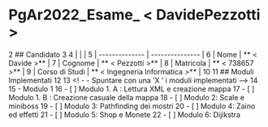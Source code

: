 # PgAr2022_Esame_ < DavidePezzotti >
2 ## Candidato
3
4 | | |
5 | -------------- | --------------- |
6 | Nome | ** < Davide >** |
7 | Cognome | ** < Pezzotti >** |
8 | Matricola | ** < 738657 >** |
9 | Corso di Studi | ** < Ingegneria Informatica >** |
10
11 ## Moduli Implementati
12
13 <! - - Spuntare con una ’X ’ i moduli implementati -->
14
15 - Modulo 1
16 - [ ] Modulo 1. A : Lettura XML e creazione mappa
17 - [ ] Modulo 1. B : Creazione casuale della mappa
18 - [ ] Modulo 2: Scale e miniboss
19 - [ ] Modulo 3: Pathfinding dei mostri
20 - [ ] Modulo 4: Zaino ed effetti
21 - [ ] Modulo 5: Shop e Monete
22 - [ ] Modulo 6: Dijikstra